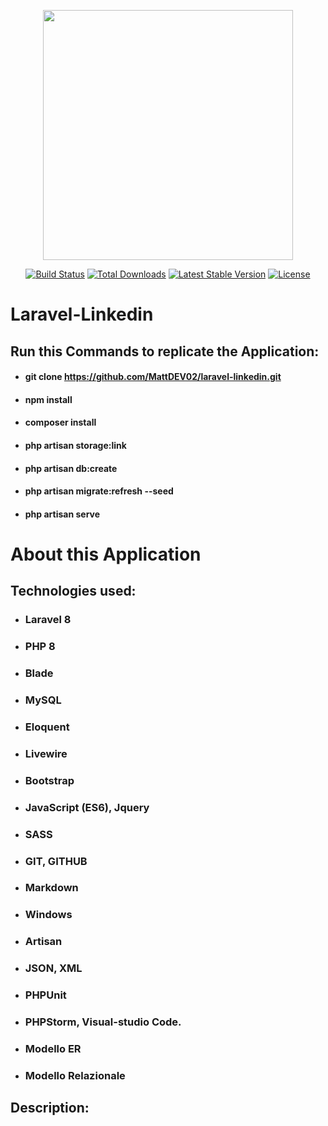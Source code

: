 <p align="center"><a href="https://laravel.com" target="_blank"><img src="https://raw.githubusercontent.com/laravel/art/master/logo-lockup/5%20SVG/2%20CMYK/1%20Full%20Color/laravel-logolockup-cmyk-red.svg" width="400"></a></p>

<p align="center">
<a href="https://travis-ci.org/laravel/framework"><img src="https://travis-ci.org/laravel/framework.svg" alt="Build Status"></a>
<a href="https://packagist.org/packages/laravel/framework"><img src="https://img.shields.io/packagist/dt/laravel/framework" alt="Total Downloads"></a>
<a href="https://packagist.org/packages/laravel/framework"><img src="https://img.shields.io/packagist/v/laravel/framework" alt="Latest Stable Version"></a>
<a href="https://packagist.org/packages/laravel/framework"><img src="https://img.shields.io/packagist/l/laravel/framework" alt="License"></a>
</p>

# Laravel-Linkedin

## Run this Commands to replicate the Application:

- #### git clone https://github.com/MattDEV02/laravel-linkedin.git
- #### npm install
- #### composer install
- #### php artisan storage:link
- #### php artisan db:create
- #### php artisan migrate:refresh --seed
- #### php artisan serve

# About this Application

## Technologies used:

- ### Laravel 8
- ### PHP 8
- ### Blade
- ### MySQL
- ### Eloquent
- ### Livewire
- ### Bootstrap
- ### JavaScript (ES6), Jquery
- ### SASS
- ### GIT, GITHUB
- ### Markdown
- ### Windows
- ### Artisan
- ### JSON, XML
- ### PHPUnit
- ### PHPStorm, Visual-studio Code.
- ### Modello ER
- ### Modello Relazionale

## Description: